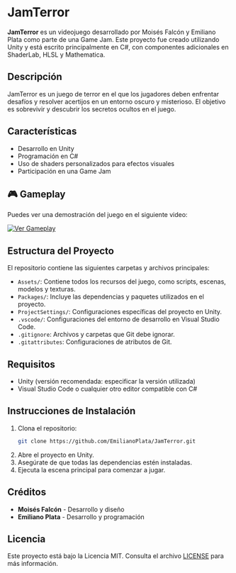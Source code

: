 # JamTerror

**JamTerror** es un videojuego desarrollado por Moisés Falcón y Emiliano Plata como parte de una Game Jam. Este proyecto fue creado utilizando Unity y está escrito principalmente en C#, con componentes adicionales en ShaderLab, HLSL y Mathematica.

## Descripción

JamTerror es un juego de terror en el que los jugadores deben enfrentar desafíos y resolver acertijos en un entorno oscuro y misterioso. El objetivo es sobrevivir y descubrir los secretos ocultos en el juego.

## Características

- Desarrollo en Unity
- Programación en C#
- Uso de shaders personalizados para efectos visuales
- Participación en una Game Jam

## 🎮 Gameplay

Puedes ver una demostración del juego en el siguiente video:

[![Ver Gameplay](https://img.youtube.com/vi/U5o0fIGSQ2w/0.jpg)](https://youtu.be/U5o0fIGSQ2w)

## Estructura del Proyecto

El repositorio contiene las siguientes carpetas y archivos principales:

- `Assets/`: Contiene todos los recursos del juego, como scripts, escenas, modelos y texturas.
- `Packages/`: Incluye las dependencias y paquetes utilizados en el proyecto.
- `ProjectSettings/`: Configuraciones específicas del proyecto en Unity.
- `.vscode/`: Configuraciones del entorno de desarrollo en Visual Studio Code.
- `.gitignore`: Archivos y carpetas que Git debe ignorar.
- `.gitattributes`: Configuraciones de atributos de Git.

## Requisitos

- Unity (versión recomendada: especificar la versión utilizada)
- Visual Studio Code o cualquier otro editor compatible con C#

## Instrucciones de Instalación

1. Clona el repositorio:
   ```bash
   git clone https://github.com/EmilianoPlata/JamTerror.git
   ```
2. Abre el proyecto en Unity.
3. Asegúrate de que todas las dependencias estén instaladas.
4. Ejecuta la escena principal para comenzar a jugar.

## Créditos

- **Moisés Falcón** - Desarrollo y diseño
- **Emiliano Plata** - Desarrollo y programación

## Licencia

Este proyecto está bajo la Licencia MIT. Consulta el archivo [LICENSE](LICENSE) para más información.
